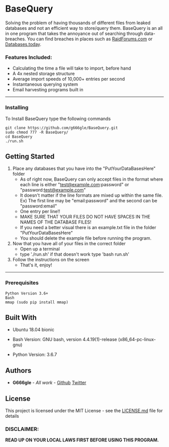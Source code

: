 # BaseQuery

Solving the problem of having thousands of different files from leaked databases and not an efficient way to store/query them. BaseQuery is an all in one program that 
takes the annoyance out of searching through data-breaches. You can find breaches in places such as [RaidForums.com](RAIDFORUMS.com) or [Databases.today](Databases.today).
### Features Included:
 * Calculating the time a file will take to import, before hand
 * A 4x nested storage structure
 * Average import speeds of 10,000+ entries per second
 * Instantaneous querying system
 * Email harvesting programs built in
 ***
### Installing

To Install BaseQuery type the following commands

```
git clone https://github.com/g666gle/BaseQuery.git
sudo chmod 777 -R BaseQuery/
cd BaseQuery
./run.sh
```


## Getting Started
1. Place any databases that you have into the "PutYourDataBasesHere" folder
    - As of right now, BaseQuery can only accept files in the format where each line is either "test@example.com:password" or "password:test@example.com"
    - It doesn't matter if the line formats are mixed up within the same file. Ex) The first line may be "email:password" and the second can be "password:email"
    - One entry per line!! 
    - MAKE SURE THAT YOUR FILES DO NOT HAVE SPACES IN THE NAMES OF THE DATABASE FILES!
    - If you need a better visual there is an example.txt file in the folder "PutYourDataBasesHere"
    - You should delete the example file before running the program.
1. Now that you have all of your files in the correct folder
    - Open up a terminal
    - type './run.sh' if that doesn't work type 'bash run.sh'
1. Follow the instructions on the screen
    - That's it, enjoy!

***
### Prerequisites

```
Python Version 3.6+
Bash
mmap (sudo pip install mmap)
```


## Built With

* Ubuntu 18.04 bionic

* Bash Version:
GNU bash, version 4.4.19(1)-release (x86_64-pc-linux-gnu)

* Python Version:
3.6.7

## Authors

* **G666gle** - *All work* - [Github](https://github.com/G666gle) [Twitter](https://twitter.com/g666gle1)


## License

This project is licensed under the MIT License - see the [LICENSE.md](LICENSE.md) file for details

### DISCLAIMER:

**READ UP ON YOUR LOCAL LAWS FIRST BEFORE USING THIS PROGRAM.**


